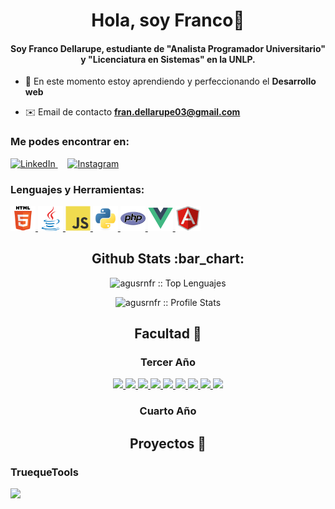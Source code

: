 <h1 align="center">Hola, soy Franco👋</h1>
<h4 align="center">Soy Franco Dellarupe, estudiante de "Analista Programador Universitario" y "Licenciatura en Sistemas" en la UNLP. </h4>

- 🌱 En este momento estoy aprendiendo y perfeccionando el **Desarrollo web**

- ✉️ Email de contacto **fran.dellarupe03@gmail.com**

  </div>

<h3>Me podes encontrar en:</h3>
<p align="left">
  <a href="https://www.linkedin.com/in/franco-dellarupe-25573b2a5/">
    <img src="https://raw.githubusercontent.com/rahuldkjain/github-profile-readme-generator/master/src/images/icons/Social/linked-in-alt.svg" alt="LinkedIn" height="30" />
  </a>&nbsp;&nbsp;&nbsp;
  <a href="https://instagram.com/franco.dellarupe">
    <img src="https://raw.githubusercontent.com/rahuldkjain/github-profile-readme-generator/master/src/images/icons/Social/instagram.svg" alt="Instagram" height="30" />
  </a>
</p>

<h3 align="left">Lenguajes y Herramientas:</h3>
<p align="left"> 
  <a href="https://www.w3.org/html/" target="_blank" rel="noreferrer"> <img src="https://raw.githubusercontent.com/devicons/devicon/master/icons/html5/html5-original-wordmark.svg" alt="html5" width="40" height="40"/> </a> 
  <a href="https://www.java.com" target="_blank" rel="noreferrer"> <img src="https://raw.githubusercontent.com/devicons/devicon/master/icons/java/java-original.svg" alt="java" width="40" height="40"/> </a> 
  <a href="https://developer.mozilla.org/en-US/docs/Web/JavaScript" target="_blank" rel="noreferrer"> <img src="https://raw.githubusercontent.com/devicons/devicon/master/icons/javascript/javascript-original.svg" alt="javascript" width="40" height="40"/> </a> 
  <a href="https://www.python.org" target="_blank" rel="noreferrer"> <img src="https://raw.githubusercontent.com/devicons/devicon/master/icons/python/python-original.svg" alt="python" width="40" height="40"/> </a> 
  <a href="https://www.php.net/" target="_blank" rel="noreferrer"> <img src="https://raw.githubusercontent.com/devicons/devicon/master/icons/php/php-original.svg" alt="php" width="40" height="40"/> </a>
  <a href="https://vuejs.org/" target="_blank" rel="noreferrer"> <img src="https://raw.githubusercontent.com/devicons/devicon/master/icons/vuejs/vuejs-original.svg" alt="vuejs" width="40" height="40"/> </a>
  <a href="https://angular.io/" target="_blank" rel="noreferrer"> <img src="https://raw.githubusercontent.com/devicons/devicon/master/icons/angularjs/angularjs-original.svg" alt="angular" width="40" height="40"/> </a>
</p>

<h2 align="center">Github Stats :bar_chart:</h2>

<p align="center" height="100px" ><img src="https://github-readme-stats.vercel.app/api/top-langs/?username=FrancoDellarupe&langs_count=10&theme=dark&layout=compact" alt="agusrnfr :: Top Lenguajes" /></p>

<p align="center" height="100px" ><img src="https://github-readme-stats.vercel.app/api?username=FrancoDellarupe&show_icons=true&theme=dark" alt="agusrnfr :: Profile Stats" /></p>

<h2 align="center">Facultad 📝</h2>

<div align="center">
    <h3>Tercer Año</h3>
      <a href="https://github.com/FrancoDellarupe/Mate3">
        <img height="100px" src="https://github-readme-stats.vercel.app/api/pin/?username=FrancoDellarupe&repo=Mate3&theme=dark" />
      </a>
      <a href="https://github.com/FrancoDellarupe/CPLP">
        <img height="100px" src="https://github-readme-stats.vercel.app/api/pin/?username=FrancoDellarupe&repo=CPLP&theme=dark" />
      </a>
      <a href="https://github.com/FrancoDellarupe/OO2">
        <img height="100px" src="https://github-readme-stats.vercel.app/api/pin/?username=FrancoDellarupe&repo=OO2&theme=dark" />
      </a>
      <a href="https://github.com/FrancoDellarupe/IS2">
        <img height="100px" src="https://github-readme-stats.vercel.app/api/pin/?username=FrancoDellarupe&repo=IS2&theme=dark" />
      </a>
      <a href="https://github.com/FrancoDellarupe/RyC">
        <img height="100px" src="https://github-readme-stats.vercel.app/api/pin/?username=FrancoDellarupe&repo=RyC&theme=dark" />
      </a>
      <a href="https://github.com/FrancoDellarupe/Prog.-Concurrente">
        <img height="100px" src="https://github-readme-stats.vercel.app/api/pin/?username=FrancoDellarupe&repo=Prog.-Concurrente&theme=dark" />
      </a>
      <a href="https://github.com/FrancoDellarupe/BD1">
        <img height="100px" src="https://github-readme-stats.vercel.app/api/pin/?username=FrancoDellarupe&repo=BD1&theme=dark" />
      </a>
      <a href="https://github.com/FrancoDellarupe/TTPS---JAVA">
        <img height="100px" src="https://github-readme-stats.vercel.app/api/pin/?username=FrancoDellarupe&repo=TTPS---JAVA&theme=dark" />
      </a>
      <a href="https://github.com/FrancoDellarupe/Proyecto-de-Software">
        <img height="100px" src="https://github-readme-stats.vercel.app/api/pin/?username=FrancoDellarupe&repo=Proyecto-de-Software&theme=dark" />
      </a>
 </div>

 <div align="center">
    <h3>Cuarto Año</h3>
   
 </div>
 
<h2 align="center">Proyectos 📝</h2>
<div>
  <h3>TruequeTools</h3>
    <a href="https://github.com/Pedro0604/trueque-tools">
      <img height="100px" src="https://github-readme-stats.vercel.app/api/pin/?username=Pedro0604&repo=trueque-tools&theme=dark" />
    </a>
</div>
